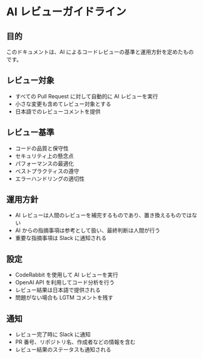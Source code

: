 # AI レビューガイドライン

## 目的
このドキュメントは、AI によるコードレビューの基準と運用方針を定めたものです。

## レビュー対象
- すべての Pull Request に対して自動的に AI レビューを実行
- 小さな変更も含めてレビュー対象とする
- 日本語でのレビューコメントを提供

## レビュー基準
- コードの品質と保守性
- セキュリティ上の懸念点
- パフォーマンスの最適化
- ベストプラクティスの遵守
- エラーハンドリングの適切性

## 運用方針
- AI レビューは人間のレビューを補完するものであり、置き換えるものではない
- AI からの指摘事項は参考として扱い、最終判断は人間が行う
- 重要な指摘事項は Slack に通知される

## 設定
- CodeRabbit を使用して AI レビューを実行
- OpenAI API を利用してコード分析を行う
- レビュー結果は日本語で提供される
- 問題がない場合も LGTM コメントを残す

## 通知
- レビュー完了時に Slack に通知
- PR 番号、リポジトリ名、作成者などの情報を含む
- レビュー結果のステータスも通知される
